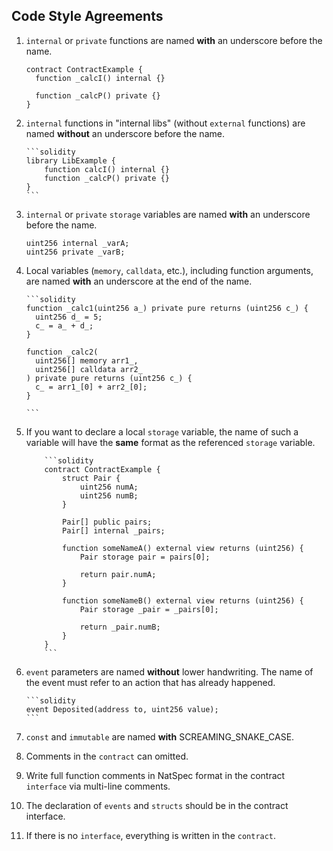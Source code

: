 ## **Code Style Agreements**

1.  `internal` or `private` functions are named **with** an underscore before the name.

    ```solidity
    contract ContractExample {
      function _calcI() internal {}

      function _calcP() private {}
    }

    ```

1.  `internal` functions in "internal libs" (without `external` functions) are named
    **without** an underscore before the name.

        ```solidity
        library LibExample {
            function calcI() internal {}
            function _calcP() private {}
        }
        ```

1.  `internal` or `private` `storage` variables are named **with** an underscore before the name.

    ```solidity
    uint256 internal _varA;
    uint256 private _varB;
    ```

1.  Local variables (`memory`, `calldata`, etc.), including function arguments, are named **with**
    an underscore at the end of the name.

        ```solidity
        function _calc1(uint256 a_) private pure returns (uint256 c_) {
          uint256 d_ = 5;
          c_ = a_ + d_;
        }

        function _calc2(
          uint256[] memory arr1_,
          uint256[] calldata arr2_
        ) private pure returns (uint256 c_) {
          c_ = arr1_[0] + arr2_[0];
        }

        ```

1.  If you want to declare a local `storage` variable, the name of such a variable will have the
    **same** format as the
    referenced `storage` variable.

            ```solidity
            contract ContractExample {
                struct Pair {
                    uint256 numA;
                    uint256 numB;
                }

                Pair[] public pairs;
                Pair[] internal _pairs;

                function someNameA() external view returns (uint256) {
                    Pair storage pair = pairs[0];

                    return pair.numA;
                }

                function someNameB() external view returns (uint256) {
                    Pair storage _pair = _pairs[0];

                    return _pair.numB;
                }
            }
            ```

1.  `event` parameters are named **without** lower handwriting. The name of the event must refer
    to an action that has already happened.

        ```solidity
        event Deposited(address to, uint256 value);
        ```

1.  `const` and `immutable` are named **with** SCREAMING_SNAKE_CASE.

1.  Comments in the `contract` can omitted.

1.  Write full function comments in NatSpec format in the contract `interface` via multi-line
    comments.

1.  The declaration of `events` and `structs` should be in the contract interface.

1.  If there is no `interface`, everything is written in the `contract`.
